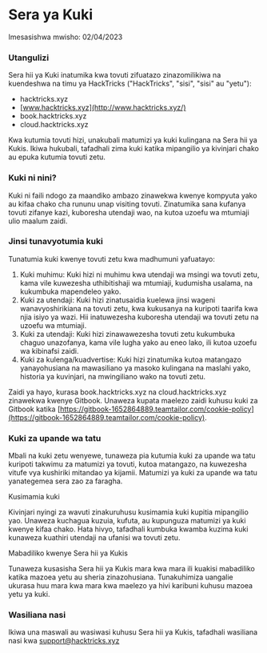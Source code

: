 # Sera ya Kuki

Imesasishwa mwisho: 02/04/2023

### Utangulizi

Sera hii ya Kuki inatumika kwa tovuti zifuatazo zinazomilikiwa na kuendeshwa na timu ya HackTricks ("HackTricks", "sisi", "sisi" au "yetu"):

* hacktricks.xyz
* [www.hacktricks.xyz](http://www.hacktricks.xyz/)
* book.hacktricks.xyz
* cloud.hacktricks.xyz

Kwa kutumia tovuti hizi, unakubali matumizi ya kuki kulingana na Sera hii ya Kukis. Ikiwa hukubali, tafadhali zima kuki katika mipangilio ya kivinjari chako au epuka kutumia tovuti zetu.

### Kuki ni nini?

Kuki ni faili ndogo za maandiko ambazo zinawekwa kwenye kompyuta yako au kifaa chako cha rununu unap visiting tovuti. Zinatumika sana kufanya tovuti zifanye kazi, kuboresha utendaji wao, na kutoa uzoefu wa mtumiaji ulio maalum zaidi.

### Jinsi tunavyotumia kuki

Tunatumia kuki kwenye tovuti zetu kwa madhumuni yafuatayo:

1. Kuki muhimu: Kuki hizi ni muhimu kwa utendaji wa msingi wa tovuti zetu, kama vile kuwezesha uthibitishaji wa mtumiaji, kudumisha usalama, na kukumbuka mapendeleo yako.
2. Kuki za utendaji: Kuki hizi zinatusaidia kuelewa jinsi wageni wanavyoshirikiana na tovuti zetu, kwa kukusanya na kuripoti taarifa kwa njia isiyo ya wazi. Hii inatuwezesha kuboresha utendaji wa tovuti zetu na uzoefu wa mtumiaji.
3. Kuki za utendaji: Kuki hizi zinawawezesha tovuti zetu kukumbuka chaguo unazofanya, kama vile lugha yako au eneo lako, ili kutoa uzoefu wa kibinafsi zaidi.
4. Kuki za kulenga/kuadvertise: Kuki hizi zinatumika kutoa matangazo yanayohusiana na mawasiliano ya masoko kulingana na maslahi yako, historia ya kuvinjari, na mwingiliano wako na tovuti zetu.

Zaidi ya hayo, kurasa book.hacktricks.xyz na cloud.hacktricks.xyz zinawekwa kwenye Gitbook. Unaweza kupata maelezo zaidi kuhusu kuki za Gitbook katika [https://gitbook-1652864889.teamtailor.com/cookie-policy](https://gitbook-1652864889.teamtailor.com/cookie-policy).

### Kuki za upande wa tatu

Mbali na kuki zetu wenyewe, tunaweza pia kutumia kuki za upande wa tatu kuripoti takwimu za matumizi ya tovuti, kutoa matangazo, na kuwezesha vitufe vya kushiriki mitandao ya kijamii. Matumizi ya kuki za upande wa tatu yanategemea sera zao za faragha.

Kusimamia kuki

Kivinjari nyingi za wavuti zinakuruhusu kusimamia kuki kupitia mipangilio yao. Unaweza kuchagua kuzuia, kufuta, au kupunguza matumizi ya kuki kwenye kifaa chako. Hata hivyo, tafadhali kumbuka kwamba kuzima kuki kunaweza kuathiri utendaji na ufanisi wa tovuti zetu.

Mabadiliko kwenye Sera hii ya Kukis

Tunaweza kusasisha Sera hii ya Kukis mara kwa mara ili kuakisi mabadiliko katika mazoea yetu au sheria zinazohusiana. Tunakuhimiza uangalie ukurasa huu mara kwa mara kwa maelezo ya hivi karibuni kuhusu mazoea yetu ya kuki.

### Wasiliana nasi

Ikiwa una maswali au wasiwasi kuhusu Sera hii ya Kukis, tafadhali wasiliana nasi kwa [support@hacktricks.xyz](mailto:support@hacktricks.xyz)
